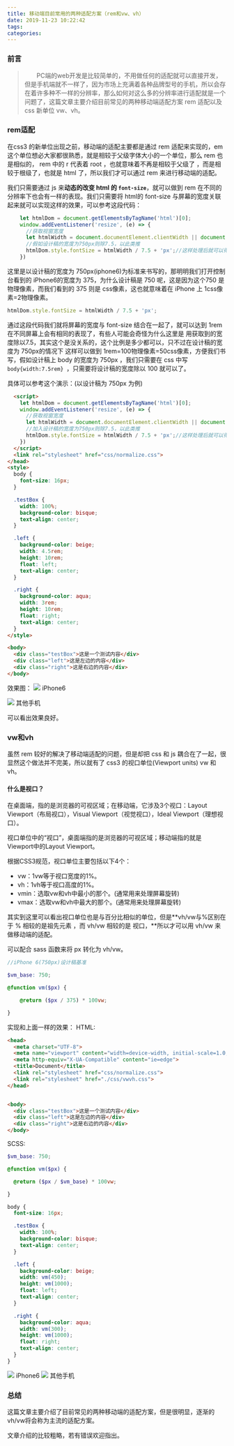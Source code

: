 ```yaml
---
title: 移动端目前常用的两种适配方案（rem和vw、vh）
date: 2019-11-23 10:22:42
tags:
categories:
---
```

### 前言
> &nbsp;&nbsp;&nbsp;&nbsp;&nbsp;&nbsp;&nbsp;PC端的web开发是比较简单的，不用做任何的适配就可以直接开发，但是手机端就不一样了，因为市场上充满着各种品牌型号的手机，所以会存在着许多种不一样的分辨率，那么如何对这么多的分辨率进行适配就是一个问题了，这篇文章主要介绍目前常见的两种移动端适配方案 rem 适配以及 css 新单位 vw、vh。
<!-- more -->
### rem适配
在css3 的新单位出现之前，移动端的适配主要都是通过 rem 适配来实现的，em 这个单位想必大家都很熟悉，就是相较于父级字体大小的一个单位，那么 rem 也是相似的， rem 中的 r 代表着 root ，也就意味着不再是相较于父级了 ，而是相较于根级了，也就是 html 了，所以我们才可以通过 rem 来进行移动端的适配。

我们只需要通过 js 来**动态的改变 html 的 ``font-size``**，就可以做到 rem 在不同的分辨率下也会有一样的表现。我们只需要将 html的 font-size 与屏幕的宽度关联起来就可以实现这样的效果，可以参考这段代码：
```js
    let htmlDom = document.getElementsByTagName('html')[0];
    window.addEventListener('resize', (e) => {
      //获取视窗宽度
      let htmlWidth = document.documentElement.clientWidth || document.body.clientWidth;
      //假如设计稿的宽度为750px则除7.5，以此类推
      htmlDom.style.fontSize = htmlWidth / 7.5 + 'px';//这样处理后就可以得到 1rem=设计稿物理像素100px=50px css像素
    })
```
这里是以设计稿的宽度为 750px(iphone6)为标准来书写的，那明明我们打开控制台看到的 iPhone6的宽度为 375，为什么设计稿是 750 呢，这是因为这个750 是物理像素，而我们看到的 375 则是 css像素，这也就意味着在 iPhone 上 1css像素=2物理像素。

```js
htmlDom.style.fontSize = htmlWidth / 7.5 + 'px';
```
通过这段代码我们就将屏幕的宽度与 font-size 结合在一起了，就可以达到 1rem 在不同屏幕上会有相同的表现了，有些人可能会奇怪为什么这里是 用获取到的宽度除以7.5，其实这个是没关系的，这个比例是多少都可以，只不过在设计稿的宽度为 750px的情况下 这样可以做到 1rem=100物理像素=50css像素，方便我们书写，假如设计稿上 body 的宽度为 750px ，我们只需要在 css 中写``body{width:7.5rem} ``，只需要将设计稿的宽度除以 100 就可以了。

具体可以参考这个演示：(以设计稿为 750px 为例)
```html
  <script>
    let htmlDom = document.getElementsByTagName('html')[0];
    window.addEventListener('resize', (e) => {
      //获取视窗宽度
      let htmlWidth = document.documentElement.clientWidth || document.body.clientWidth;
      //加入设计稿的宽度为750px则除7.5，以此类推
      htmlDom.style.fontSize = htmlWidth / 7.5 + 'px';//这样处理后就可以得到 1rem=设计稿物理像素100px=50px css像素
    })
  </script>
  <link rel="stylesheet" href="css/normalize.css">
</head>
<style>
  body {
    font-size: 16px;
  }

  .testBox {
    width: 100%;
    background-color: bisque;
    text-align: center;
  }

  .left {
    background-color: beige;
    width: 4.5rem;
    height: 10rem;
    float: left;
    text-align: center;
  }

  .right {
    background-color: aqua;
    width: 3rem;
    height: 10rem;
    float: right;
    text-align: center;
  }
</style>

<body>
  <div class="testBox">这是一个测试内容</div>
  <div class="left">这是左边的内容</div>
  <div class="right">这是右边的内容</div>
</body>
```
效果图：
<img src="http://m.qpic.cn/psb?/V131x4904WMIoW/WJKDSWkhwAIlDynoA55phRhEejem89Sb4C38cFr6UeA!/b/dL8AAAAAAAAA&bo=WgIvAwAAAAADB1Y!&rf=viewer_4">
iPhone6

<img src="http://m.qpic.cn/psb?/V131x4904WMIoW/R525uo4TZaYDOdD6OtUAj2gAxd4fcnpWcQSscYW6D7I!/b/dL4AAAAAAAAA&bo=KQIkAwAAAAADFz4!&rf=viewer_4">
其他手机

可以看出效果良好。


###  vw和vh
虽然 rem 较好的解决了移动端适配的问题，但是却把 css 和 js 耦合在了一起，很显然这个做法并不完美，所以就有了 css3 的视口单位(Viewport units) vw 和vh。

#### 什么是视口？
在桌面端，指的是浏览器的可视区域；在移动端，它涉及3个视口：Layout Viewport（布局视口），Visual Viewport（视觉视口），Ideal Viewport（理想视口）。

视口单位中的“视口”，桌面端指的是浏览器的可视区域；移动端指的就是Viewport中的Layout Viewport。

根据CSS3规范，视口单位主要包括以下4个：
  + vw：1vw等于视口宽度的1%。
  + vh：1vh等于视口高度的1%。
  + vmin：选取vw和vh中最小的那个。(通常用来处理屏幕旋转)
  + vmax：选取vw和vh中最大的那个。(通常用来处理屏幕旋转)

其实到这里可以看出视口单位也是与百分比相似的单位，但是**vh/vw与%区别在于 % 相较的是祖先元素 ，而 vh/vw 相较的是 视口，**所以才可以用 vh/vw 来做移动端的适配。

可以配合 sass 函数来将 px 转化为 vh/vw。
```scss
//iPhone 6(750px)设计稿基准

$vm_base: 750; 

@function vm($px) {

    @return ($px / 375) * 100vw;

}
```
实现和上面一样的效果：
HTML:
```html
<head>
  <meta charset="UTF-8">
  <meta name="viewport" content="width=device-width, initial-scale=1.0,user-scalable=no">
  <meta http-equiv="X-UA-Compatible" content="ie=edge">
  <title>Document</title>
  <link rel="stylesheet" href="css/normalize.css">
  <link rel="stylesheet" href="./css/vwvh.css">
</head>


<body>
  <div class="testBox">这是一个测试内容</div>
  <div class="left">这是左边的内容</div>
  <div class="right">这是右边的内容</div>
</body>
```

SCSS:
```scss
$vm_base: 750;

@function vm($px) {

  @return ($px / $vm_base) * 100vw;

}

body {
  font-size: 16px;

  .testBox {
    width: 100%;
    background-color: bisque;
    text-align: center;
  }

  .left {
    background-color: beige;
    width: vm(450);
    height: vm(1000);
    float: left;
    text-align: center;
  }

  .right {
    background-color: aqua;
    width: vm(300);
    height: vm(1000);
    float: right;
    text-align: center;
  }
}
```
<img src="http://m.qpic.cn/psb?/V131x4904WMIoW/kcrvt7i3H3X0KohfGDN7UUjcWDm1YiURlMimZK*RAXc!/b/dL8AAAAAAAAA&bo=6gFfAwAAAAADB5U!&rf=viewer_4">
iPhone6

<img src="http://m.qpic.cn/psb?/V131x4904WMIoW/cU9.Q5dw8svkWgbv5fWUUjex91PWKBctmjoQF0zkaCs!/b/dD4BAAAAAAAA&bo=agKBAwAAAAADB8g!&rf=viewer_4">
其他手机

### 总结
这篇文章主要介绍了目前常见的两种移动端的适配方案，但是很明显，逐渐的vh/vw将会称为主流的适配方案。

文章介绍的比较粗略，若有错误欢迎指出。
